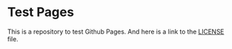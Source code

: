 # Test Pages

This is a repository to test Github Pages.
And here is a link to the [LICENSE](LICENSE) file.
